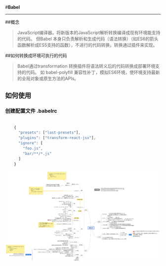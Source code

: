 #**Babel**


----------


##<i class="icon-flag"></i>概念

> JavaScript编译器。将新版本的JavaScript解析转换编译成现有环境能支持的代码。
> 但Babel 本身只负责解析和生成代码（语法转换）（如ES6的箭头函数解析成ES5支持的函数），不进行的代码转换，转换通过插件来实现。

##<i class="icon-flag"></i>如何转换成环境可执行的代码

> Babel通过transformation 转换插件将语法转义后的代码转换成部署环境支持的代码。
> 如 babel-polyfill 兼容性补丁，模拟ES6环境，使环境支持最新的全局对象或原生方法的APIs。

## <i class="icon-flag"></i> 如何使用
###  创建配置文件 .babelrc


```javascript

    {
      "presets": ["last-presets"],
      "plugins": ["transform-react-jsx"],
      "ignore": [
        "foo.js",
        "bar/**/*.js"
      ]
    }
```




![Babel](/assets/Babel.png)
